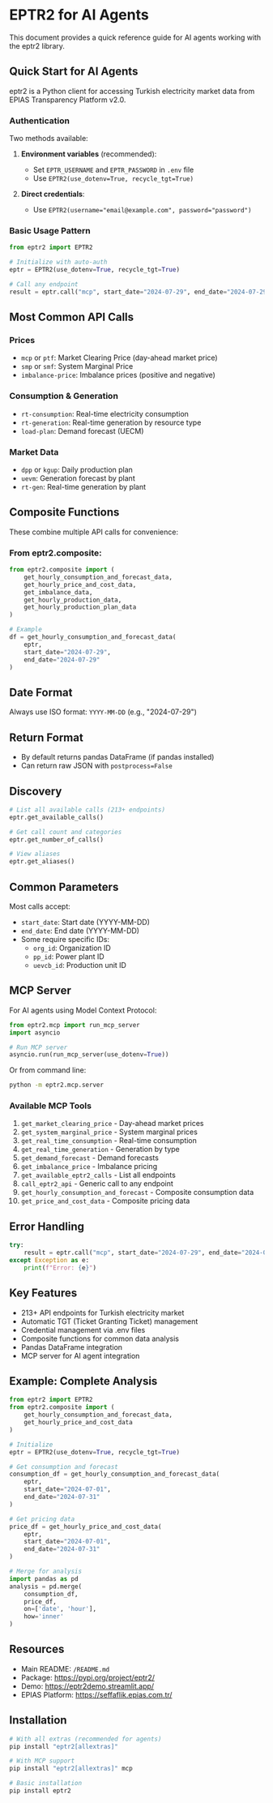 # EPTR2 for AI Agents

This document provides a quick reference guide for AI agents working with the eptr2 library.

## Quick Start for AI Agents

eptr2 is a Python client for accessing Turkish electricity market data from EPIAS Transparency Platform v2.0.

### Authentication

Two methods available:
1. **Environment variables** (recommended):
   - Set `EPTR_USERNAME` and `EPTR_PASSWORD` in `.env` file
   - Use `EPTR2(use_dotenv=True, recycle_tgt=True)`

2. **Direct credentials**:
   - Use `EPTR2(username="email@example.com", password="password")`

### Basic Usage Pattern

```python
from eptr2 import EPTR2

# Initialize with auto-auth
eptr = EPTR2(use_dotenv=True, recycle_tgt=True)

# Call any endpoint
result = eptr.call("mcp", start_date="2024-07-29", end_date="2024-07-29")
```

## Most Common API Calls

### Prices
- `mcp` or `ptf`: Market Clearing Price (day-ahead market price)
- `smp` or `smf`: System Marginal Price
- `imbalance-price`: Imbalance prices (positive and negative)

### Consumption & Generation
- `rt-consumption`: Real-time electricity consumption
- `rt-generation`: Real-time generation by resource type
- `load-plan`: Demand forecast (UECM)

### Market Data
- `dpp` or `kgup`: Daily production plan
- `uevm`: Generation forecast by plant
- `rt-gen`: Real-time generation by plant

## Composite Functions

These combine multiple API calls for convenience:

### From eptr2.composite:

```python
from eptr2.composite import (
    get_hourly_consumption_and_forecast_data,
    get_hourly_price_and_cost_data,
    get_imbalance_data,
    get_hourly_production_data,
    get_hourly_production_plan_data
)

# Example
df = get_hourly_consumption_and_forecast_data(
    eptr, 
    start_date="2024-07-29", 
    end_date="2024-07-29"
)
```

## Date Format

Always use ISO format: `YYYY-MM-DD` (e.g., "2024-07-29")

## Return Format

- By default returns pandas DataFrame (if pandas installed)
- Can return raw JSON with `postprocess=False`

## Discovery

```python
# List all available calls (213+ endpoints)
eptr.get_available_calls()

# Get call count and categories
eptr.get_number_of_calls()

# View aliases
eptr.get_aliases()
```

## Common Parameters

Most calls accept:
- `start_date`: Start date (YYYY-MM-DD)
- `end_date`: End date (YYYY-MM-DD)
- Some require specific IDs:
  - `org_id`: Organization ID
  - `pp_id`: Power plant ID
  - `uevcb_id`: Production unit ID

## MCP Server

For AI agents using Model Context Protocol:

```python
from eptr2.mcp import run_mcp_server
import asyncio

# Run MCP server
asyncio.run(run_mcp_server(use_dotenv=True))
```

Or from command line:
```bash
python -m eptr2.mcp.server
```

### Available MCP Tools

1. `get_market_clearing_price` - Day-ahead market prices
2. `get_system_marginal_price` - System marginal prices  
3. `get_real_time_consumption` - Real-time consumption
4. `get_real_time_generation` - Generation by type
5. `get_demand_forecast` - Demand forecasts
6. `get_imbalance_price` - Imbalance pricing
7. `get_available_eptr2_calls` - List all endpoints
8. `call_eptr2_api` - Generic call to any endpoint
9. `get_hourly_consumption_and_forecast` - Composite consumption data
10. `get_price_and_cost_data` - Composite pricing data

## Error Handling

```python
try:
    result = eptr.call("mcp", start_date="2024-07-29", end_date="2024-07-29")
except Exception as e:
    print(f"Error: {e}")
```

## Key Features

- 213+ API endpoints for Turkish electricity market
- Automatic TGT (Ticket Granting Ticket) management
- Credential management via .env files
- Composite functions for common data analysis
- Pandas DataFrame integration
- MCP server for AI agent integration

## Example: Complete Analysis

```python
from eptr2 import EPTR2
from eptr2.composite import (
    get_hourly_consumption_and_forecast_data,
    get_hourly_price_and_cost_data
)

# Initialize
eptr = EPTR2(use_dotenv=True, recycle_tgt=True)

# Get consumption and forecast
consumption_df = get_hourly_consumption_and_forecast_data(
    eptr, 
    start_date="2024-07-01", 
    end_date="2024-07-31"
)

# Get pricing data
price_df = get_hourly_price_and_cost_data(
    eptr, 
    start_date="2024-07-01", 
    end_date="2024-07-31"
)

# Merge for analysis
import pandas as pd
analysis = pd.merge(
    consumption_df, 
    price_df, 
    on=['date', 'hour'], 
    how='inner'
)
```

## Resources

- Main README: `/README.md`
- Package: https://pypi.org/project/eptr2/
- Demo: https://eptr2demo.streamlit.app/
- EPIAS Platform: https://seffaflik.epias.com.tr/

## Installation

```bash
# With all extras (recommended for agents)
pip install "eptr2[allextras]"

# With MCP support
pip install "eptr2[allextras]" mcp

# Basic installation
pip install eptr2
```
